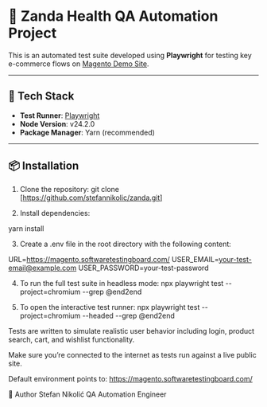 # 🧪 Zanda Health QA Automation Project

This is an automated test suite developed using **Playwright** for testing key e-commerce flows on [Magento Demo Site](https://magento.softwaretestingboard.com/).

---

## 🚀 Tech Stack

- **Test Runner**: [Playwright](https://playwright.dev/)
- **Node Version**: v24.2.0
- **Package Manager**: Yarn (recommended)

---

## 📦 Installation

1. Clone the repository:
   git clone [https://github.com/stefannikolic/zanda.git]

2. Install dependencies:

yarn install

3. Create a .env file in the root directory with the following content:

URL=https://magento.softwaretestingboard.com/
USER_EMAIL=your-test-email@example.com
USER_PASSWORD=your-test-password

4. To run the full test suite in headless mode:
npx playwright test --project=chromium --grep @end2end

5. To open the interactive test runner:
npx playwright test --project=chromium --headed --grep @end2end


Tests are written to simulate realistic user behavior including login, product search, cart, and wishlist functionality.

Make sure you’re connected to the internet as tests run against a live public site.

Default environment points to: https://magento.softwaretestingboard.com/

👤 Author
Stefan Nikolić
QA Automation Engineer

